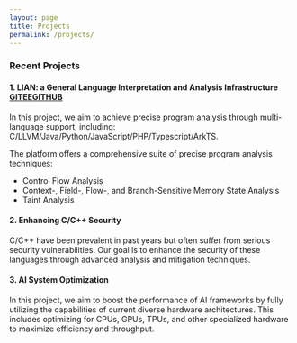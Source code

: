 ```yaml
---
layout: page
title: Projects
permalink: /projects/
---
```



  
### Recent Projects

#### 1. LIAN: a General Language Interpretation and Analysis Infrastructure [GITEE](https://gitee.com/fdu-ssr/lian)[GITHUB](https://github.com/yang-guangliang/lian)
In this project, we aim to achieve precise program analysis through multi-language support, including: C/LLVM/Java/Python/JavaScript/PHP/Typescript/ArkTS.

The platform offers a comprehensive suite of precise program analysis techniques:
  - Control Flow Analysis
  - Context-, Field-, Flow-, and Branch-Sensitive Memory State Analysis
  - Taint Analysis

#### 2. Enhancing C/C++ Security
C/C++ have been prevalent in past years but often suffer from serious security vulnerabilities. Our goal is to enhance the security of these languages through advanced analysis and mitigation techniques.

#### 3. AI System Optimization
In this project, we aim to boost the performance of AI frameworks by fully utilizing the capabilities of current diverse hardware architectures. This includes optimizing for CPUs, GPUs, TPUs, and other specialized hardware to maximize efficiency and throughput.


